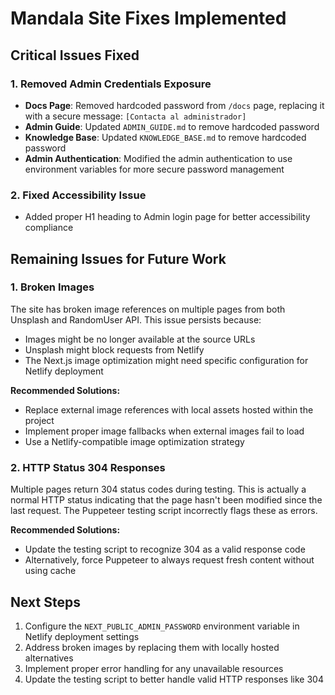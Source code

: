 # Mandala Site Fixes Implemented

## Critical Issues Fixed

### 1. Removed Admin Credentials Exposure
- **Docs Page**: Removed hardcoded password from `/docs` page, replacing it with a secure message: `[Contacta al administrador]`
- **Admin Guide**: Updated `ADMIN_GUIDE.md` to remove hardcoded password
- **Knowledge Base**: Updated `KNOWLEDGE_BASE.md` to remove hardcoded password
- **Admin Authentication**: Modified the admin authentication to use environment variables for more secure password management

### 2. Fixed Accessibility Issue
- Added proper H1 heading to Admin login page for better accessibility compliance

## Remaining Issues for Future Work

### 1. Broken Images
The site has broken image references on multiple pages from both Unsplash and RandomUser API. This issue persists because:
- Images might be no longer available at the source URLs
- Unsplash might block requests from Netlify
- The Next.js image optimization might need specific configuration for Netlify deployment

**Recommended Solutions:**
- Replace external image references with local assets hosted within the project
- Implement proper image fallbacks when external images fail to load
- Use a Netlify-compatible image optimization strategy

### 2. HTTP Status 304 Responses
Multiple pages return 304 status codes during testing. This is actually a normal HTTP status indicating that the page hasn't been modified since the last request. The Puppeteer testing script incorrectly flags these as errors.

**Recommended Solutions:**
- Update the testing script to recognize 304 as a valid response code
- Alternatively, force Puppeteer to always request fresh content without using cache

## Next Steps
1. Configure the `NEXT_PUBLIC_ADMIN_PASSWORD` environment variable in Netlify deployment settings
2. Address broken images by replacing them with locally hosted alternatives
3. Implement proper error handling for any unavailable resources
4. Update the testing script to better handle valid HTTP responses like 304 